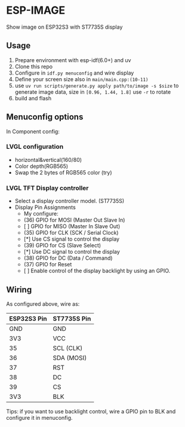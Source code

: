 # ESP-IMAGE

Show image on ESP32S3 with ST7735S display

## Usage

1. Prepare environment with esp-idf(6.0+) and uv
2. Clone this repo
3. Configure in `idf.py menuconfig` and wire display
4. Define your screen size also in `main/main.cpp:(10-11)`
5. use `uv run scripts/generate.py apply path/to/image -s $size` to generate image data, size in `[0.96, 1.44, 1.8]` use
   `-r` to rotate
6. build and flash

## Menuconfig options

In Component config:

### LVGL configuration

- horizontal&vertical(160/80)
- Color depth(RGB565)
- Swap the 2 bytes of RGB565 color (try)

### LVGL TFT Display controller

- Select a display controller model. (ST7735S)
- Display Pin Assignments
    - My configure:
    - (36) GPIO for MOSI (Master Out Slave In)
    - \[ ] GPIO for MISO (Master In Slave Out)
    - (35) GPIO for CLK (SCK / Serial Clock)
    - \[*] Use CS signal to control the display
    - (39)    GPIO for CS (Slave Select)
    - \[*] Use DC signal to control the display
    - (38)    GPIO for DC (Data / Command)
    - (37) GPIO for Reset
    - \[ ] Enable control of the display backlight by using an GPIO.

## Wiring

As configured above, wire as:

| ESP32S3 Pin | ST7735S Pin |
|-------------|-------------|
| GND         | GND         |
| 3V3         | VCC         |
| 35          | SCL (CLK)   |
| 36          | SDA (MOSI)  |
| 37          | RST         |
| 38          | DC          |
| 39          | CS          |
| 3V3         | BLK         |

Tips: if you want to use backlight control, wire a GPIO pin to BLK and configure it in menuconfig.

